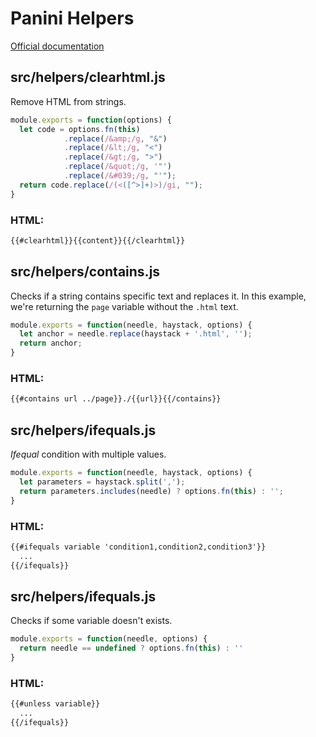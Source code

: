 # Panini Helpers
[Official documentation](https://get.foundation/sites/docs/panini.html#helpers)

## src/helpers/clearhtml.js
Remove HTML from strings.
```javascript
module.exports = function(options) {
  let code = options.fn(this)
            .replace(/&amp;/g, "&")
            .replace(/&lt;/g, "<")
            .replace(/&gt;/g, ">")
            .replace(/&quot;/g, '"')
            .replace(/&#039;/g, "'");
  return code.replace(/(<([^>]+)>)/gi, "");
}
```
### HTML:
```html
{{#clearhtml}}{{content}}{{/clearhtml}}
```

## src/helpers/contains.js
Checks if a string contains specific text and replaces it.
In this example, we're returning the `page` variable without the `.html` text.
```javascript
module.exports = function(needle, haystack, options) {
  let anchor = needle.replace(haystack + '.html', '');
  return anchor;
}
```
### HTML:
```html
{{#contains url ../page}}./{{url}}{{/contains}}
```

## src/helpers/ifequals.js
_Ifequal_ condition with multiple values.
```javascript
module.exports = function(needle, haystack, options) {
  let parameters = haystack.split(',');
  return parameters.includes(needle) ? options.fn(this) : '';
}
```

### HTML:
```html
{{#ifequals variable 'condition1,condition2,condition3'}}
  ...
{{/ifequals}}
```

## src/helpers/ifequals.js
Checks if some variable doesn't exists.
```javascript
module.exports = function(needle, options) {
  return needle == undefined ? options.fn(this) : ''
}
```

### HTML:
```html
{{#unless variable}}
  ...
{{/ifequals}}
```

